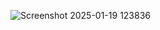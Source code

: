 ![Screenshot 2025-01-19 123836](https://github.com/user-attachments/assets/e2bb4b34-5e96-41d6-8fc3-1dd757d084d0)
